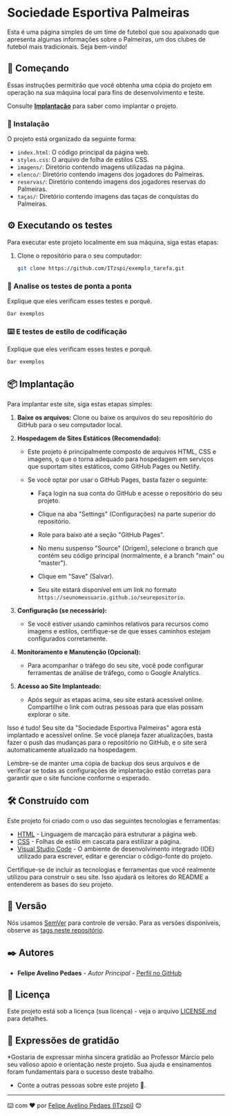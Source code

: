 # Sociedade Esportiva Palmeiras

Esta é uma página simples de um time de futebol que sou apaixonado que apresenta algumas informações sobre o Palmeiras, um dos clubes de futebol mais tradicionais. Seja bem-vindo!

## 🚀 Começando

Essas instruções permitirão que você obtenha uma cópia do projeto em operação na sua máquina local para fins de desenvolvimento e teste.

Consulte **[Implantação](#-implanta%C3%A7%C3%A3o)** para saber como implantar o projeto.

### 🔧 Instalação

O projeto está organizado da seguinte forma:

- `index.html`: O código principal da página web.
- `styles.css`: O arquivo de folha de estilos CSS.
- `imagens/`: Diretório contendo imagens utilizadas na página.
- `elenco/`: Diretório contendo imagens dos jogadores do Palmeiras.
- `reservas/`: Diretório contendo imagens dos jogadores reservas do Palmeiras.
- `taças/`: Diretório contendo imagens das taças de conquistas do Palmeiras.


## ⚙️ Executando os testes

Para executar este projeto localmente em sua máquina, siga estas etapas:

1. Clone o repositório para o seu computador:

   ```bash
   git clone https://github.com/ITzspi/exemplo_tarefa.git

### 🔩 Analise os testes de ponta a ponta

Explique que eles verificam esses testes e porquê.

```
Dar exemplos
```

### ⌨️ E testes de estilo de codificação

Explique que eles verificam esses testes e porquê.

```
Dar exemplos
```

## 📦 Implantação

Para implantar este site, siga estas etapas simples:

1. **Baixe os arquivos:** Clone ou baixe os arquivos do seu repositório do GitHub para o seu computador local.

2. **Hospedagem de Sites Estáticos (Recomendado):**
   
   - Este projeto é principalmente composto de arquivos HTML, CSS e imagens, o que o torna adequado para hospedagem em serviços que suportam sites estáticos, como GitHub Pages ou Netlify.
   
   - Se você optar por usar o GitHub Pages, basta fazer o seguinte:
   
     - Faça login na sua conta do GitHub e acesse o repositório do seu projeto.
     
     - Clique na aba "Settings" (Configurações) na parte superior do repositório.
     
     - Role para baixo até a seção "GitHub Pages".
     
     - No menu suspenso "Source" (Origem), selecione o branch que contém seu código principal (normalmente, é a branch "main" ou "master").
     
     - Clique em "Save" (Salvar).
     
     - Seu site estará disponível em um link no formato `https://seunomeusuario.github.io/seurepositorio`.

3. **Configuração (se necessário):**
   
   - Se você estiver usando caminhos relativos para recursos como imagens e estilos, certifique-se de que esses caminhos estejam configurados corretamente.

4. **Monitoramento e Manutenção (Opcional):**
   
   - Para acompanhar o tráfego do seu site, você pode configurar ferramentas de análise de tráfego, como o Google Analytics.

5. **Acesso ao Site Implanteado:**
   
   - Após seguir as etapas acima, seu site estará acessível online. Compartilhe o link com outras pessoas para que elas possam explorar o site.

Isso é tudo! Seu site da "Sociedade Esportiva Palmeiras" agora está implantado e acessível online. Se você planeja fazer atualizações, basta fazer o push das mudanças para o repositório no GitHub, e o site será automaticamente atualizado na hospedagem.

Lembre-se de manter uma cópia de backup dos seus arquivos e de verificar se todas as configurações de implantação estão corretas para garantir que o site funcione conforme o esperado.


## 🛠️ Construído com

Este projeto foi criado com o uso das seguintes tecnologias e ferramentas:

* [HTML](https://developer.mozilla.org/en-US/docs/Web/HTML) - Linguagem de marcação para estruturar a página web.
* [CSS](https://developer.mozilla.org/en-US/docs/Web/CSS) - Folhas de estilo em cascata para estilizar a página.
* [Visual Studio Code](https://code.visualstudio.com/) - O ambiente de desenvolvimento integrado (IDE) utilizado para escrever, editar e gerenciar o código-fonte do projeto.

Certifique-se de incluir as tecnologias e ferramentas que você realmente utilizou para construir o seu site. Isso ajudará os leitores do README a entenderem as bases do seu projeto.



## 📌 Versão

Nós usamos [SemVer](http://semver.org/) para controle de versão. Para as versões disponíveis, observe as [tags neste repositório](https://github.com/suas/tags/do/projeto). 



## ✒️ Autores

* **Felipe Avelino Pedaes** - *Autor Principal* - [Perfil no GitHub](https://github.com/ITzspi)


## 📄 Licença

Este projeto está sob a licença (sua licença) - veja o arquivo [LICENSE.md](https://github.com/usuario/projeto/licenca) para detalhes.

## 🎁 Expressões de gratidão

*Gostaria de expressar minha sincera gratidão ao Professor Márcio pelo seu valioso apoio e orientação neste projeto. Sua ajuda e ensinamentos foram fundamentais para o sucesso deste trabalho.

- Conte a outras pessoas sobre este projeto 📢.


---

⌨️ com ❤️ por [Felipe Avelino Pedaes (ITzspi)](https://github.com/ITzspi) 😊